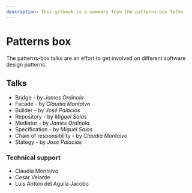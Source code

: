 ```yaml
---
description: This gitbook is a summary from the patterns-box talks
---
```


# Patterns box

The patterns-box talks are an effort to get involved on different software design patterns.

## Talks

- Bridge - by _James Ordinola_
- Facade - by _Claudia Montalvo_
- Builder - by _José Palacios_
- Repository - by _Miguel Salas_
- Mediator - by _James Ordinola_
- Specification - by _Miguel Salas_
- Chain of responsibility - by _Claudia Montalvo_
- Stategy - by _José Palacios_

### Technical support

- Claudia Montalvo
- Cesar Velarde
- Luis Antoni del Aguila Jacobo
